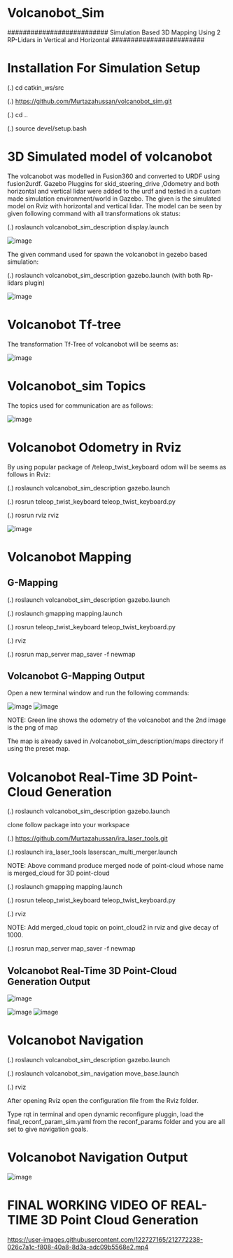 # Volcanobot_Sim
########################## Simulation Based 3D Mapping Using 2 RP-Lidars in Vertical and Horizontal ########################

# Installation For Simulation Setup
 
(.) cd catkin_ws/src
 
(.) https://github.com/Murtazahussan/volcanobot_sim.git
 
(.) cd ..
 
(.) source devel/setup.bash

# 3D Simulated model of volcanobot

The volcanobot was modelled in Fusion360 and converted to URDF using fusion2urdf. Gazebo Pluggins for skid_steering_drive ,Odometry and both horizontal and vertical lidar were added to the urdf and tested in a custom made simulation environment/world in Gazebo. The given is the simulated model on Rviz with horizontal and vertical lidar. The model can be seen by given following command with all transformations ok status:
 
(.) roslaunch volcanobot_sim_description display.launch

![image](https://user-images.githubusercontent.com/122727165/212729009-df6c45cd-97aa-4259-862e-cbc2736d5b6b.png)

The given command used for spawn the volcanobot in gezebo based simulation:

(.) roslaunch volcanobot_sim_description gazebo.launch (with both Rp-lidars plugin)

![image](https://user-images.githubusercontent.com/122727165/212729488-35f31702-7a71-46ef-ab36-2d8a1ef62e18.png)

# Volcanobot Tf-tree

The transformation Tf-Tree of volcanobot will be seems as:

![image](https://user-images.githubusercontent.com/122727165/212730593-22bd3912-e2ad-495c-9f2e-75d7d11bb5e6.png)

# Volcanobot_sim Topics

The topics used for communication are as follows:

![image](https://user-images.githubusercontent.com/122727165/212730224-f23fdc63-563a-4c04-8d52-0335354b69e9.png)

# Volcanobot Odometry in Rviz

By using popular package of /teleop_twist_keyboard odom will be seems as follows in Rviz:

(.) roslaunch volcanobot_sim_description gazebo.launch

(.) rosrun teleop_twist_keyboard teleop_twist_keyboard.py

(.) rosrun rviz rviz

![image](https://user-images.githubusercontent.com/122727165/212731550-cb354f74-6cc9-4902-9f86-c656820be39c.png)

# Volcanobot Mapping

## G-Mapping

(.) roslaunch volcanobot_sim_description gazebo.launch

(.) roslaunch gmapping mapping.launch

(.) rosrun teleop_twist_keyboard teleop_twist_keyboard.py

(.) rviz

(.) rosrun map_server map_saver -f newmap

## Volcanobot G-Mapping Output

Open a new terminal window and run the following commands:

![image](https://user-images.githubusercontent.com/122727165/212752411-6a9ebf7d-e0eb-4451-b703-8403850d3170.png)
![image](https://user-images.githubusercontent.com/122727165/212752470-b057725f-a061-4442-b85c-2f20fad74c8c.png)

NOTE: Green line shows the odometry of the volcanobot and the 2nd image is the png of map

The map is already saved in /volcanobot_sim_description/maps directory if using the preset map.

# Volcanobot Real-Time 3D Point-Cloud Generation

(.) roslaunch volcanobot_sim_description gazebo.launch

clone follow package into your workspace

(.) https://github.com/Murtazahussan/ira_laser_tools.git

(.) roslaunch ira_laser_tools laserscan_multi_merger.launch

NOTE: Above command produce merged node of point-cloud whose name is merged_cloud for 3D point-cloud

(.) roslaunch gmapping mapping.launch

(.) rosrun teleop_twist_keyboard teleop_twist_keyboard.py

(.) rviz

NOTE: Add merged_cloud topic on point_cloud2 in rviz and give decay of 1000.

(.) rosrun map_server map_saver -f newmap

## Volcanobot Real-Time 3D Point-Cloud Generation Output

![image](https://user-images.githubusercontent.com/122727165/212757150-7f678a20-67ba-4b81-bade-ff63bd130d8d.png)

![image](https://user-images.githubusercontent.com/122727165/212757323-a9a6a9f5-bd8a-48d4-bbdf-52f2c8f36de6.png)
![image](https://user-images.githubusercontent.com/122727165/212757351-b0088934-5215-430d-bce2-8923408dc6c5.png)


# Volcanobot Navigation

(.) roslaunch volcanobot_sim_description gazebo.launch

(.) roslaunch volcanobot_sim_navigation move_base.launch

(.) rviz

After opening Rviz open the configuration file from the Rviz folder.

Type rqt in terminal and open dynamic reconfigure pluggin, load the final_reconf_param_sim.yaml from the reconf_params folder and you are all set to give navigation goals.

# Volcanobot Navigation Output

![image](https://user-images.githubusercontent.com/122727165/212764310-159eeb38-c37a-44ac-a60b-805f20f9a8f3.png)

# FINAL WORKING VIDEO OF REAL-TIME 3D Point Cloud Generation

https://user-images.githubusercontent.com/122727165/212772238-026c7a1c-f808-40a8-8d3a-adc09b5568e2.mp4


